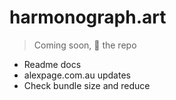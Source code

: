 # harmonograph.art

> Coming soon, 💫 the repo

- Readme docs
- alexpage.com.au updates
- Check bundle size and reduce
